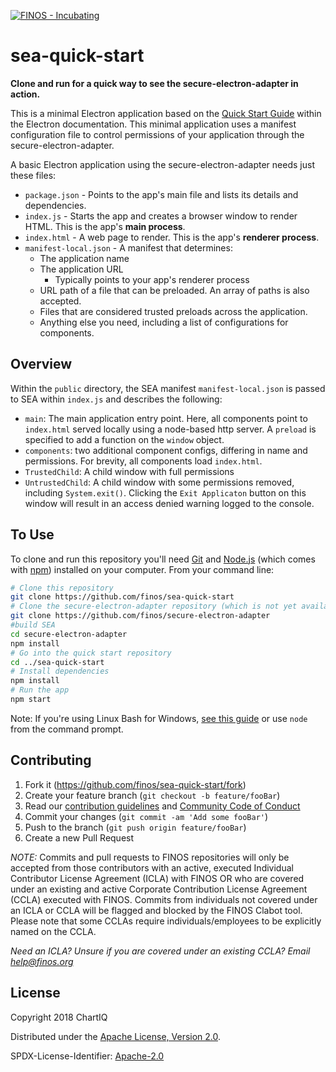 [![FINOS - Incubating](https://cdn.jsdelivr.net/gh/finos/contrib-toolbox@master/images/badge-incubating.svg)](https://finosfoundation.atlassian.net/wiki/display/FINOS/Incubating)

# sea-quick-start

**Clone and run for a quick way to see the secure-electron-adapter in action.**

This is a minimal Electron application based on the [Quick Start Guide](https://electronjs.org/docs/tutorial/quick-start) within the Electron documentation.
This minimal application uses a manifest configuration file to control permissions of your application through the secure-electron-adapter.

A basic Electron application using the secure-electron-adapter needs just these files:

- `package.json` - Points to the app's main file and lists its details and dependencies.
- `index.js` - Starts the app and creates a browser window to render HTML. This is the app's **main process**.
- `index.html` - A web page to render. This is the app's **renderer process**.
- `manifest-local.json` - A manifest that determines:
  - The application name
  - The application URL
    - Typically points to your app's renderer process
  - URL path of a file that can be preloaded.  An array of paths is also accepted.
  - Files that are considered trusted preloads across the application.
  - Anything else you need, including a list of configurations for components.

## Overview

Within the `public` directory, the SEA manifest `manifest-local.json` is passed to SEA within `index.js` and describes the following:
 - `main`: The main application entry point.  Here, all components point to `index.html` served locally using a node-based http server.  A `preload` is specified to add a function on the `window` object.
 - `components`: two additional component configs, differing in name and permissions.  For brevity, all components load `index.html`.
  - `TrustedChild`: A child window with full permissions
  - `UntrustedChild`: A child window with some permissions removed, including `System.exit()`.  Clicking the `Exit Applicaton` button on this window will result in an access denied warning logged to the console.

## To Use

To clone and run this repository you'll need [Git](https://git-scm.com) and [Node.js](https://nodejs.org/en/download/) (which comes with [npm](http://npmjs.com)) installed on your computer. From your command line:

```bash
# Clone this repository
git clone https://github.com/finos/sea-quick-start
# Clone the secure-electron-adapter repository (which is not yet available via NPM)
git clone https://github.com/finos/secure-electron-adapter
#build SEA
cd secure-electron-adapter
npm install
# Go into the quick start repository
cd ../sea-quick-start
# Install dependencies
npm install
# Run the app
npm start
```

Note: If you're using Linux Bash for Windows, [see this guide](https://www.howtogeek.com/261575/how-to-run-graphical-linux-desktop-applications-from-windows-10s-bash-shell/) or use `node` from the command prompt.

## Contributing

1. Fork it (<https://github.com/finos/sea-quick-start/fork>)
2. Create your feature branch (`git checkout -b feature/fooBar`)
3. Read our [contribution guidelines](.github/CONTRIBUTING.md) and [Community Code of Conduct](https://www.finos.org/code-of-conduct)
4. Commit your changes (`git commit -am 'Add some fooBar'`)
5. Push to the branch (`git push origin feature/fooBar`)
6. Create a new Pull Request

_NOTE:_ Commits and pull requests to FINOS repositories will only be accepted from those contributors with an active, executed Individual Contributor License Agreement (ICLA) with FINOS OR who are covered under an existing and active Corporate Contribution License Agreement (CCLA) executed with FINOS. Commits from individuals not covered under an ICLA or CCLA will be flagged and blocked by the FINOS Clabot tool. Please note that some CCLAs require individuals/employees to be explicitly named on the CCLA.

*Need an ICLA? Unsure if you are covered under an existing CCLA? Email [help@finos.org](mailto:help@finos.org)*


## License

Copyright 2018 ChartIQ

Distributed under the [Apache License, Version 2.0](http://www.apache.org/licenses/LICENSE-2.0).

SPDX-License-Identifier: [Apache-2.0](https://spdx.org/licenses/Apache-2.0)
